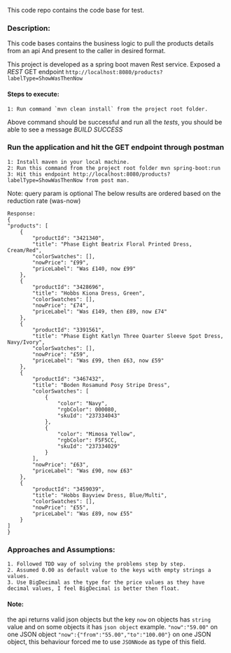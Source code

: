 This code repo contains the code base for test.

### Description:
 This code bases contains the business logic to pull the products details from an api 
And present to the caller in desired format.

This project is developed as a spring boot maven Rest service. Exposed a *REST* GET endpoint ` http://localhost:8080/products?labelType=ShowWasThenNow `

#### Steps to execute:

    1: Run command `mvn clean install` from the project root folder.
Above command should be successful and run all the *tests*, you should be able to see a message *BUILD SUCCESS*

### Run the application and hit the GET endpoint through postman

    1: Install maven in your local machine.
    2: Run this command from the project root folder mvn spring-boot:run
    3: Hit this endpoint http://localhost:8080/products?labelType=ShowWasThenNow from post man.
Note: query param is optional
The below results are ordered based on the reduction rate (was-now)

    Response:
    {
    "products": [
        {
            "productId": "3421340",
            "title": "Phase Eight Beatrix Floral Printed Dress, Cream/Red",
            "colorSwatches": [],
            "nowPrice": "£99",
            "priceLabel": "Was £140, now £99"
        },
        {
            "productId": "3428696",
            "title": "Hobbs Kiona Dress, Green",
            "colorSwatches": [],
            "nowPrice": "£74",
            "priceLabel": "Was £149, then £89, now £74"
        },
        {
            "productId": "3391561",
            "title": "Phase Eight Katlyn Three Quarter Sleeve Spot Dress, Navy/Ivory",
            "colorSwatches": [],
            "nowPrice": "£59",
            "priceLabel": "Was £99, then £63, now £59"
        },
        {
            "productId": "3467432",
            "title": "Boden Rosamund Posy Stripe Dress",
            "colorSwatches": [
                {
                    "color": "Navy",
                    "rgbColor": 000080,
                    "skuId": "237334043"
                },
                {
                    "color": "Mimosa Yellow",
                    "rgbColor": F5F5CC,
                    "skuId": "237334029"
                }
            ],
            "nowPrice": "£63",
            "priceLabel": "Was £90, now £63"
        },
        {
            "productId": "3459039",
            "title": "Hobbs Bayview Dress, Blue/Multi",
            "colorSwatches": [],
            "nowPrice": "£55",
            "priceLabel": "Was £89, now £55"
        }
    ]
    }


### Approaches and Assumptions:
    1. Followed TDD way of solving the problems step by step.
    2. Assumed 0.00 as default value to the keys with empty strings a values.
    3. Use BigDecimal as the type for the price values as they have decimal values, I feel BigDecimal is better then float.
    
#### Note: 
the api returns valid json objects but the key `now` on objects has `string` value and on some objects it has 
`json object` example.
`"now":"59.00"` on one JSON object 
`"now":{"from":"55.00","to":"100.00"}` on one JSON object, this behaviour forced me to use `JSONNode` as type of this field.
